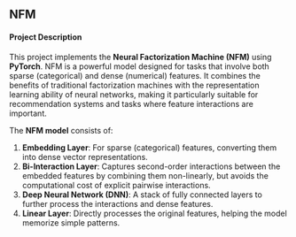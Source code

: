 ## NFM

#### **Project Description**

This project implements the **Neural Factorization Machine (NFM)** using **PyTorch**. NFM is a powerful model designed for tasks that involve both sparse (categorical) and dense (numerical) features. It combines the benefits of traditional factorization machines with the representation learning ability of neural networks, making it particularly suitable for recommendation systems and tasks where feature interactions are important.

The **NFM model** consists of:

1. **Embedding Layer**: For sparse (categorical) features, converting them into dense vector representations.
2. **Bi-Interaction Layer**: Captures second-order interactions between the embedded features by combining them non-linearly, but avoids the computational cost of explicit pairwise interactions.
3. **Deep Neural Network (DNN)**: A stack of fully connected layers to further process the interactions and dense features.
4. **Linear Layer**: Directly processes the original features, helping the model memorize simple patterns.
